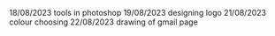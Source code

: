 18/08/2023 tools in photoshop
19/08/2023 designing logo
21/08/2023 colour choosing 
22/08/2023 drawing of gmail page
